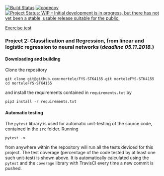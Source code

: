 [![Build Status](https://travis-ci.com/mortele/FYS-STK4155.svg?branch=master)](https://travis-ci.com/mortele/FYS-STK4155)
[![codecov](https://codecov.io/gh/mortele/FYS-STK4155/branch/master/graph/badge.svg)](https://codecov.io/gh/mortele/FYS-STK4155)
[![Project Status: WIP – Initial development is in progress, but there has not yet been a stable, usable release suitable for the public.](https://www.repostatus.org/badges/latest/wip.svg)](https://www.repostatus.org/#wip)


[Exercise test](https://github.com/CompPhysics/MachineLearning/blob/master/doc/Projects/2018/Project2/pdf/Project2.pdf)

### Project 2: Classification and Regression, from linear and logistic regression to neural networks (*deadline 05.11.2018.*)

#### Downloading and building
Clone the repository
```
git clone git@github.com:mortele/FYS-STK4155.git morteleFYS-STK4155
cd morteleFYS-STK4155
```
and install the requirements contained in `requirements.txt` by 
```
pip3 install -r requirements.txt
```


#### Automatic testing
The `pytest` library is used for automatic unit-testing of the source code, contained in the `src` folder. Running 
```
pytest -v
``` 
from anywhere within the repository will run all the tests deviced for this project. The test coverage (percentage of the code tested by at least one such unit-test) is shown above. It is automatically calculated using the `pytest` and the `coverage` library with TravisCI every time a new commit is pushed. 